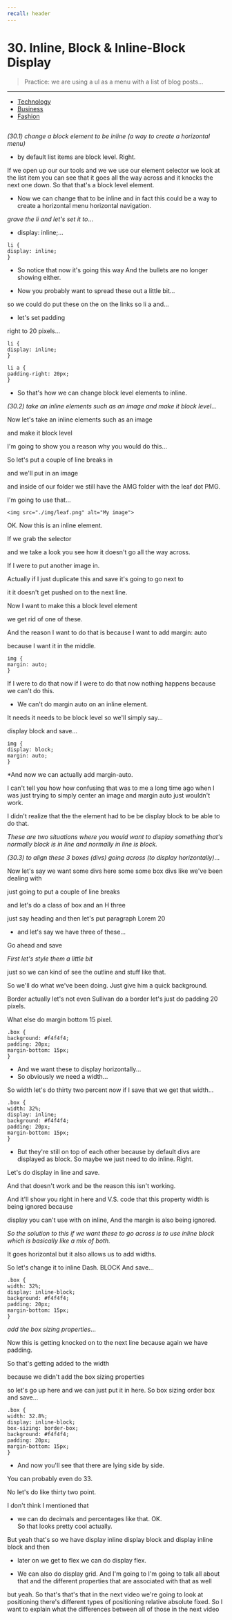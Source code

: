 ```yaml
---
recall: header
---
```


# 30. Inline, Block & Inline-Block Display

> Practice: we are using a ul as a menu with a list of blog posts...

---

<!DOCTYPE html>
<html lang="en">

<head>
   <meta charset="UTF-8">
   <meta http-equiv="X-UA-Compatible" content="IE=edge">
   <meta name="viewport" content="width=device-width, initial-scale=1.0">
   <title>Document</title>
   <style>

   </style>
</head>

<body>
  <ul>
     <li><a href="#">Technology</a></li>
     <li><a href="#">Business</a></li>
     <li><a href="#">Fashion</a></li>
  </ul>
</body>

## </html>

_(30.1) change a block element to be inline (a way to create a horizontal menu)_

- by default list items are block level. Right.

If we open up our our tools and we we use our element selector we look at the list item you can see that it goes all the way across and it knocks the next one down. So that that's a block level element.

- Now we can change that to be inline and in fact this could be a way to create a horizontal menu horizontal navigation.

_grave the li and let's set it to_...

- display: inline;...

```
li {
display: inline;
}
```

- So notice that now it's going this way And the bullets are no longer showing either.

- Now you probably want to spread these out a little bit...

so we could do put these on the on the links so li a and...

- let's set padding

right to 20 pixels...

```
li {
display: inline;
}

li a {
padding-right: 20px;
}
```

- So that's how we can change block level elements to inline.

_(30.2) take an inline elements such as an image and make it block level_...

Now let's take an inline elements such as an image

and make it block level

I'm going to show you a reason why you would do this...

So let's put a couple of line breaks in

and we'll put in an image

and inside of our folder we still have the AMG folder with the leaf dot PMG.

I'm going to use that...

```
<img src="./img/leaf.png" alt="My image">
```

OK. Now this is an inline element.

If we grab the selector

and we take a look you see how it doesn't go all the way across.

If I were to put another image in.

Actually if I just duplicate this and save it's going to go next to

it it doesn't get pushed on to the next line.

Now I want to make this a block level element

we get rid of one of these.

And the reason I want to do that is because I want to add margin: auto

because I want it in the middle.

```
img {
margin: auto;
}
```

If I were to do that now if I were to do that now nothing happens because we can't do this.

- We can't do margin auto on an inline element.

It needs it needs to be block level so we'll simply say...

display block and save...

```
img {
display: block;
margin: auto;
}
```

\*And now we can actually add margin-auto.

I can't tell you how how confusing that was to me a long time ago when I was just trying to simply center an image and margin auto just wouldn't work.

I didn't realize that the the element had to be be display block to be able to do that.

_These are two situations where you would want to display something that's normally block is in line and normally in line is block._

_(30.3) to align these 3 boxes (divs) going across (to display horizontally)_...

Now let's say we want some divs here some some box divs like we've been dealing with

just going to put a couple of line breaks

and let's do a class of box and an H three

just say heading and then let's put paragraph Lorem 20

- and let's say we have three of these...

Go ahead and save

_First let's style them a little bit_

just so we can kind of see the outline and stuff like that.

So we'll do what we've been doing. Just give him a quick background.

Border actually let's not even Sullivan do a border let's just do padding 20 pixels.

What else do margin bottom 15 pixel.

```
.box {
background: #f4f4f4;
padding: 20px;
margin-bottom: 15px;
}
```

- And we want these to display horizontally...
- So obviously we need a width...

So width let's do thirty two percent now if I save that we get that width...

```
.box {
width: 32%;
display: inline;
background: #f4f4f4;
padding: 20px;
margin-bottom: 15px;
}
```

- But they're still on top of each other because by default divs are displayed as block.
  So maybe we just need to do inline. Right.

Let's do display in line and save.

And that doesn't work and be the reason this isn't working.

And it'll show you right in here and V.S. code that this property width is being ignored because

display you can't use with on inline, And the margin is also being ignored.

_So the solution to this if we want these to go across is to use inline block which is basically like a mix of both._

It goes horizontal but it also allows us to add widths.

So let's change it to inline Dash. BLOCK And save...

```
.box {
width: 32%;
display: inline-block;
background: #f4f4f4;
padding: 20px;
margin-bottom: 15px;
}
```

_add the box sizing properties_...

Now this is getting knocked on to the next line because again we have padding.

So that's getting added to the width

because we didn't add the box sizing properties

so let's go up here and we can just put it in here. So box sizing order box and save...

```
.box {
width: 32.8%;
display: inline-block;
box-sizing: border-box;
background: #f4f4f4;
padding: 20px;
margin-bottom: 15px;
}
```

- And now you'll see that there are lying side by side.

You can probably even do 33.

No let's do like thirty two point.

I don't think I mentioned that

- we can do decimals and percentages like that. OK.  
  So that looks pretty cool actually.

But yeah that's so we have display inline display block and display inline block and then

- later on we get to flex we can do display flex.

- We can also do display grid. And I'm going to I'm going to talk all about that and the different properties that are associated with that as well

but yeah. So that's that's that in the next video we're going to look at positioning there's different types of positioning relative absolute fixed. So I want to explain what the differences between all of those in the next video
